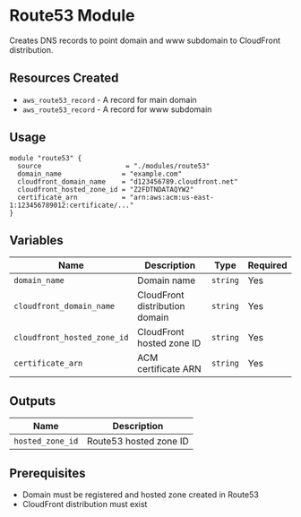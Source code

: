 # Route53 Module

Creates DNS records to point domain and www subdomain to CloudFront distribution.

## Resources Created

- `aws_route53_record` - A record for main domain
- `aws_route53_record` - A record for www subdomain

## Usage

```hcl
module "route53" {
  source                     = "./modules/route53"
  domain_name               = "example.com"
  cloudfront_domain_name    = "d123456789.cloudfront.net"
  cloudfront_hosted_zone_id = "Z2FDTNDATAQYW2"
  certificate_arn           = "arn:aws:acm:us-east-1:123456789012:certificate/..."
}
```

## Variables

| Name                        | Description                    | Type     | Required |
| --------------------------- | ------------------------------ | -------- | -------- |
| `domain_name`               | Domain name                    | `string` | Yes      |
| `cloudfront_domain_name`    | CloudFront distribution domain | `string` | Yes      |
| `cloudfront_hosted_zone_id` | CloudFront hosted zone ID      | `string` | Yes      |
| `certificate_arn`           | ACM certificate ARN            | `string` | Yes      |

## Outputs

| Name             | Description            |
| ---------------- | ---------------------- |
| `hosted_zone_id` | Route53 hosted zone ID |

## Prerequisites

- Domain must be registered and hosted zone created in Route53
- CloudFront distribution must exist
